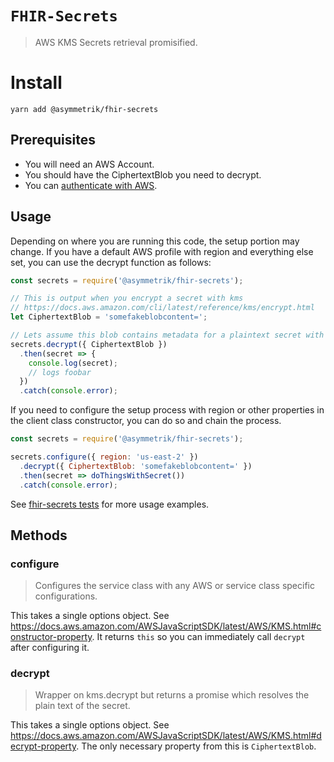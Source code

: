 # `FHIR-Secrets`

> AWS KMS Secrets retrieval promisified.

# Install

```shell
yarn add @asymmetrik/fhir-secrets
```

## Prerequisites

* You will need an AWS Account.
* You should have the CiphertextBlob you need to decrypt.
* You can [authenticate with AWS](https://docs.aws.amazon.com/sdk-for-javascript/v2/developer-guide/setting-credentials-node.html).

## Usage
Depending on where you are running this code, the setup portion may change. If you have a default AWS profile with region and everything else set, you can use the decrypt function as follows:

```javascript
const secrets = require('@asymmetrik/fhir-secrets');

// This is output when you encrypt a secret with kms
// https://docs.aws.amazon.com/cli/latest/reference/kms/encrypt.html
let CiphertextBlob = 'somefakeblobcontent=';

// Lets assume this blob contains metadata for a plaintext secret with value foobar
secrets.decrypt({ CiphertextBlob })
  .then(secret => {
    console.log(secret);
    // logs foobar
  })
  .catch(console.error);
```

If you need to configure the setup process with region or other properties in the client class constructor, you can do so and chain the process.

```javascript
const secrets = require('@asymmetrik/fhir-secrets');

secrets.configure({ region: 'us-east-2' })
  .decrypt({ CiphertextBlob: 'somefakeblobcontent=' })
  .then(secret => doThingsWithSecret())
  .catch(console.error);
```

See [fhir-secrets tests](https://github.com/Asymmetrik/phx-tools/blob/master/packages/fhir-secrets/index.test.js) for more usage examples.

## Methods

### configure
> Configures the service class with any AWS or service class specific configurations.

This takes a single options object. See https://docs.aws.amazon.com/AWSJavaScriptSDK/latest/AWS/KMS.html#constructor-property. It returns `this` so you can immediately call `decrypt` after configuring it.


### decrypt
> Wrapper on kms.decrypt but returns a promise which resolves the plain text of the secret.

This takes a single options object. See https://docs.aws.amazon.com/AWSJavaScriptSDK/latest/AWS/KMS.html#decrypt-property. The only necessary property from this is `CiphertextBlob`.
